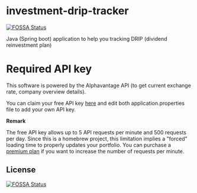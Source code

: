 # investment-drip-tracker
[![FOSSA Status](https://app.fossa.com/api/projects/git%2Bgithub.com%2Fpatrickbelanger%2Finvestment-drip-tracker.svg?type=shield)](https://app.fossa.com/projects/git%2Bgithub.com%2Fpatrickbelanger%2Finvestment-drip-tracker?ref=badge_shield)

Java (Spring boot) application to help you tracking DRIP (dividend reinvestment plan)

# Required API key
This software is powered by the Alphavantage API (to get current exchange rate, company overview details).

You can claim your free API key [here](https://www.alphavantage.co/support/#api-key) and edit both application.properties file to add your own API key.

**Remark**

The free API key allows up to 5 API requests per minute and 500 requests per day. Since this is a homebrew project, this limitation implies a "forced" loading time to properly updates your portfolio. You can purchase a [premium plan](https://www.alphavantage.co/premium/) if you want to increase the number of requests per minute.

## License
[![FOSSA Status](https://app.fossa.com/api/projects/git%2Bgithub.com%2Fpatrickbelanger%2Finvestment-drip-tracker.svg?type=large)](https://app.fossa.com/projects/git%2Bgithub.com%2Fpatrickbelanger%2Finvestment-drip-tracker?ref=badge_large)